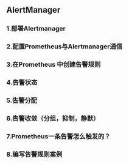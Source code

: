 ## AlertManager 

### 1.部署Alertmanager  

### 2.配置Prometheus与Alertmanager通信  


### 3.在Prometheus 中创建告警规则   

### 4.告警状态  


### 5.告警分配  


### 6.告警收敛（分组，抑制，静默）  


### 7.Prometheus一条告警怎么触发的？    


### 8.编写告警规则案例      

